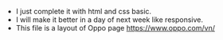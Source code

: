 - I just complete it with html and css basic.
- I will make it better in a day of next week like responsive. 
- This file is a layout of Oppo page https://www.oppo.com/vn/